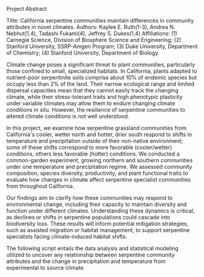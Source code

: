 Project Abstract

Title: California serpentine communities maintain differences in community attributes in novel climates.
Authors: Kaylee E. Ruth(1-3),  Andrea N. Nebhut(1,4), Tadashi Fukami(4), Jeffrey S. Dukes(1,4)
Affiliations: (1) Carnegie Science, Division of Biosphere Science and Engineering; (2) Stanford University, SSRP-Amgen Program; (3) Duke University, Department of Chemistry; (4) Stanford University, Department of Biology.

Climate change poses a significant threat to plant communities, particularly those confined to small, specialized habitats. In California, plants adapted to nutrient-poor serpentinite soils comprise about 10% of endemic species but occupy less than 2% of the land. Their narrow ecological range and limited dispersal capacities mean that they cannot easily track the changing climate, while their stress-tolerant traits and high phenotypic plasticity under variable climates may allow them to endure changing climate conditions in situ. However, the resilience of serpentine communities to altered climate conditions is not well understood.

In this project, we examine how serpentine grassland communities from California's cooler, wetter north and hotter, drier south respond to shifts in temperature and precipitation outside of their non-native environment; some of these shifts correspond to more favorable (cooler/wetter) conditions, others less favorable (hotter) conditions. We conducted a common-garden experiment, growing northern and southern communities under one temperature and precipitation regime. We assessed community composition, species diversity, productivity, and plant functional traits to evaluate how changes in climate affect serpentine specialist communities from throughout California.

Our findings aim to clarify how these communities may respond to environmental change, including their capacity to maintain diversity and function under different climates. Understanding these dynamics is critical, as declines or shifts in serpentine populations could cascade into biodiversity loss. These results will inform potential mitigation strategies, such as assisted migration or habitat management, to support serpentine specialists facing climate-induced habitat shifts.

The following script entails the data analysis and statistical modeling utilized to uncover any relationship between serpentine community attributes and the change in precipitation and temperature from experimental to source climate. 

